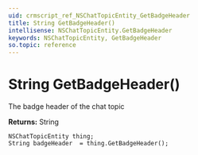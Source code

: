 ```yaml
---
uid: crmscript_ref_NSChatTopicEntity_GetBadgeHeader
title: String GetBadgeHeader()
intellisense: NSChatTopicEntity.GetBadgeHeader
keywords: NSChatTopicEntity, GetBadgeHeader
so.topic: reference
---
```


# String GetBadgeHeader()

The badge header of the chat topic

**Returns:** String

```crmscript
NSChatTopicEntity thing;
String badgeHeader  = thing.GetBadgeHeader();
```

